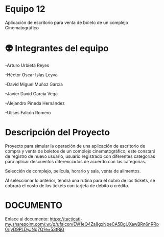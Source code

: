 # Equipo 12 

Aplicación de escritorio para venta de boleto de un complejo Cinematográfico  

# :alien: Integrantes del equipo 

-Arturo Urbieta Reyes 

-Héctor Oscar Islas Leyva 

-David Miguel Muñoz García  

-Javier David García Vega  

-Alejandro Pineda Hernández 

-Ulises Falcón Romero 

# Descripción del Proyecto 

Proyecto para simular la operación de una aplicación de escritorio de compra y venta de boletos de un complejo cinematográfico; este constará de registro de nuevo usuario, usuario registrado con diferentes categorías para aplicar descuentos diferenciados de acuerdo con las categorías. 

Selección de complejo, película, horario y sala, venta de alimentos. 

Al seleccionar lo anterior, tendrá una rutina para el cobro de los tickets, se cobrará el costo de los tickets con tarjeta de débito o crédito.

# DOCUMENTO

Enlace al documento:
https://tacticati-my.sharepoint.com/:w:/p/ufalcon/EW1eQ4Za8gxNpeCA5BgUXawBRn6nRRp0rjvD9PLDyJNg7Q?e=53tRjG
